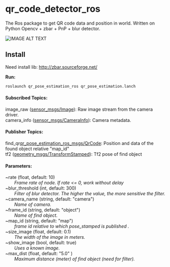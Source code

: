 # qr_code_detector_ros
The Ros package to get QR code data and position in world.
Written on Python Opencv + zbar + PnP + blur detector.

![IMAGE ALT TEXT](https://i.ibb.co/W63Syxc/z5ol4-MEgbh8.jpg)

## Install
Need install lib: http://zbar.sourceforge.net/

**Run:**
```bash
roslaunch qr_pose_estimation_ros qr_pose_estimation.lanch 
```

#### Subscribed Topics:

image_raw ([sensor_msgs/Image](http://docs.ros.org/api/sensor_msgs/html/msg/Image.html)): Raw image stream from the camera driver.<br/>
camera_info ([sensor_msgs/CameraInfo](http://docs.ros.org/api/sensor_msgs/html/msg/CameraInfo.html)): Camera metadata.<br/>

#### Publisher Topics:

find_qr[qr_pose_estimation_ros_msgs/QrCode](): Position and data of the found object relative "map_id"<br/>
tf2 ([geometry_msgs/TransformStamped](http://docs.ros.org/api/geometry_msgs/html/msg/TransformStamped.html)): Tf2 pose of find object<br/> 

#### Parameters:
~rate (float, default: 10)<br/>
&emsp;&emsp;*Frame rate of node. If rate <= 0, work without delay<br/>*
~blur_threshold (int, default: 300)<br/>
&emsp;&emsp;*Filter of blur detector. The higher the value, the more sensitive the filter.<br/>*
~camera_name (string, default: "camera")<br/>
&emsp;&emsp;*Name of camera.<br/>*
~frame_id (string, default: "object")<br/>
&emsp;&emsp;*Name of find object.<br/>*
~map_id (string, default: "map")<br/>
&emsp;&emsp;*frame id relative to which pose_stamped is published .<br/>*
~size_image (float, default: 0.1)<br/>
&emsp;&emsp;*The width of the image in meters.<br/>*
~show_image (bool, default: true)<br/>
&emsp;&emsp;*Uses a known image.<br/>*
~max_dist (float, default: "5.0" )<br/>
&emsp;&emsp;*Maximum distance (meter) of find object (need for filter).<br/>*
